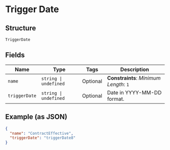 
# Trigger Date

## Structure

`TriggerDate`

## Fields

| Name | Type | Tags | Description |
|  --- | --- | --- | --- |
| `name` | `string \| undefined` | Optional | **Constraints**: *Minimum Length*: `1` |
| `triggerDate` | `string \| undefined` | Optional | Date in YYYY-MM-DD format. |

## Example (as JSON)

```json
{
  "name": "ContractEffective",
  "triggerDate": "triggerDate8"
}
```


